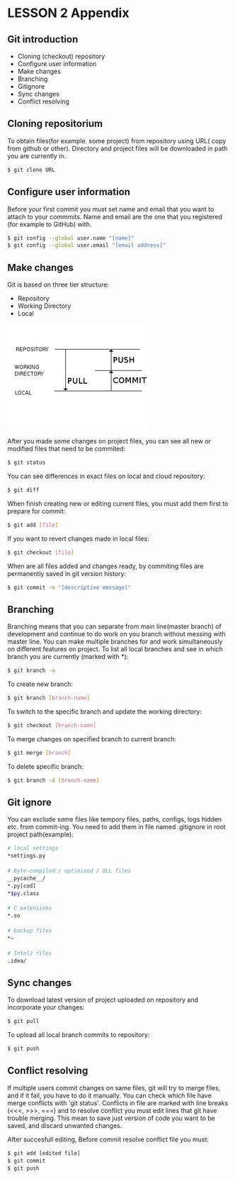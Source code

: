 LESSON 2 Appendix
=================

Git introduction
----------------

- Cloning (checkout) repository
- Configure user information
- Make changes
- Branching
- Gitignore
- Sync changes
- Conflict resolving

Cloning repositorium
--------------------

To obtain files(for example. some project) from repository using URL( copy from github or other).
Directory and project files will be downloaded in path you are currently in.

```bash
$ git clone URL
```

Configure user information
--------------------------

Before your first commit you must set name and email that you want to attach to your commmits.
Name and email are the one that you registered (for example to GitHub) with.

```bash
$ git config --global user.name "[name]"
$ git config --global user.email "[email address]"
```

Make changes
------------

Git is based on three tier structure:
- Repository
- Working Directory
- Local

![alt tag](https://raw.githubusercontent.com/digital-cube/edu/master/git/2016-09-23-git/git.png)


After you made some changes on project files, you can see all new or modified files that need to be commited:

```bash
$ git status
```

You can see differences in exact files on local and cloud repository:

```bash
$ git diff
```

When finish creating new or editing current files, you must add them first to prepare for commit:

 ```bash
$ git add [file]
 ```

If you want to revert changes made in local files:

```bash
$ git checkout [file]
```

When are all files added and changes ready, by commiting files are permanently saved in git version history:

```bash
$ git commit -m "[descriptive message]"
```

Branching
---------

Branching means that you can separate from main line(master branch) of development and continue to do work on you branch without messing with master line.
You can make multiple branches for and work simultaneously on different features on project. To list all local branches and see in which branch you are currently (marked with *):

```bash
$ git branch -a
```

To create new branch:

```bash
$ git branch [branch-name]
```

To switch to the specific branch and update the working directory:

```bash
$ git checkout [branch-name]
```

To merge changes on specified branch to current branch:

```bash
$ git merge [branch]
```

To delete specific branch:

```bash
$ git branch -d [branch-name]
```

Git ignore
----------

You can exclude some files like tempory files, paths, configs, logs hidden etc. from commit-ing. You need to add them in file named .gitignore in root project path(example):

```bash
# local settings
*settings.py

# Byte-compiled / optimized / DLL files
__pycache__/
*.py[cod]
*$py.class

# C extensions
*.so

# backup files
*~

# IntelJ files
.idea/

```

Sync changes
------------

To download latest version of project uploaded on repository and incorporate your changes:

```bash
$ git pull
```

To upload all local branch commits to repository:

```bash
$ git push
```

Conflict resolving
------------------

If multiple users commit changes on same files, git will try to merge files, and if it fail, you have to do it manually. You can check which file have merge
conflicts with 'git status'. Conflicts in file are marked with line breaks (\<\<\<, \>\>\>, \=\=\=) and to resolve conflict you must edit lines that git have trouble merging.
This mean to save just version of code you want to be saved, and discard unwanted changes.

After succesfull editing, Before commit resolve conflict file you must:

```bash
$ git add [edited file]
$ git commit
$ git push
```
